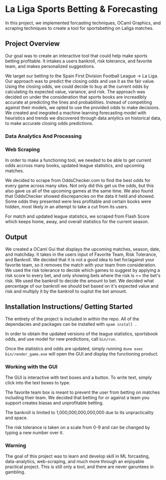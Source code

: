 # La Liga Sports Betting & Forecasting

In this project, we implemented forcasting techniques, OCaml Graphics, and scraping techniques to create a tool for sportsbetting on Laliga matches.

## Project Overview

Our goal was to create an interactive tool that could help make sports betting profitable. It intakes a users bankroll, risk tolerance, and favorite team, and makes personalized suggestions. 

We target our betting to the Spain First Division Football League -> La Liga. Our approach was to predict the closing odds and use it as the fair value. Using the closing odds, we could decide to buy at the current odds by calculating its expected value, variance, and risk. The approach was decided on under the consideration that sports books are increadibly accurate at predicting the lines and probabilities. Instead of competiting against their models, we opted to use the provided odds to make decisions. We created and inegrated a machine learning forecasting model with heuristics and trends we discovered through data anlytics on historical data, to make accurate closing odds predictions.

### Data Analytics And Processing

### Web Scraping

In order to make a functioning tool, we needed to be able to get current odds accross many books, updated league statistics, and upcoming matches. 

We decided to scrape from OddsChecker.com to find the best odds for every game across many sites. Not only did this get us the odds, but this also gave us all of the upcoming games at the same time. We also found that OddsChecker showed discrepancies on the data it held and showed. Some odds they presented were less profitable and certain books were hidden, most likely in an attempt to take a cut from its users.

For match and updated league statistics, we scraped from Flash Score which keeps home, away, and overall statistics for the current season.

## Output

We created a OCaml Gui that displays the upcoming matches, season, date, and matchday. It takes in the users input of Favorite Team, Risk Tolerance, and Bankroll. We decided that it is not a good idea to bet for/against your favorite team, so it removes the match with your team from consideration. We used the risk tolerance to decide which games to suggest by applying a risk score to every bet, and only showing bets where the risk is <= the bet's risk. We used the bankroll to decide the amount to bet. We decided what percentage of our bankroll we should bet based on it's expected value and risk and multiply it by the bankroll to ouptut the bet amount.


## Installation Instructions/ Getting Started

The entirety of the project is included in within the repo. All of the dependacies and packages can be installed with ```opam install .```

In order to obtain the updated versions of the league statistics, sportsbook odds, and use model for new predictions, call ```bin/run```.

Once the statistics and odds are updated, simply running ```dune exec bin/render_game.exe``` will open the GUI and display the functioning product.


### Working with the GUI

The GUI is interactive with text boxes and a button. To write text, simply click into the text boxes to type. 

The favorite team box is meant to prevent the user from betting on matches including their team. We decided that betting for or against a team you support creates biasas and unprofitable betting.

The bankroll is limited to 1,000,000,000,000,000 due to its unpracticality and space.

The risk tolerance is taken on a scale from 0-9 and can be changed by typing a new number over it.

### Warning

The goal of this project was to learn and develop skill in ML forcasting, data-analytics, web-scraping, and much more through an enjoyable practical project. This is still only a tool, and there are never garuntees in gambling. 